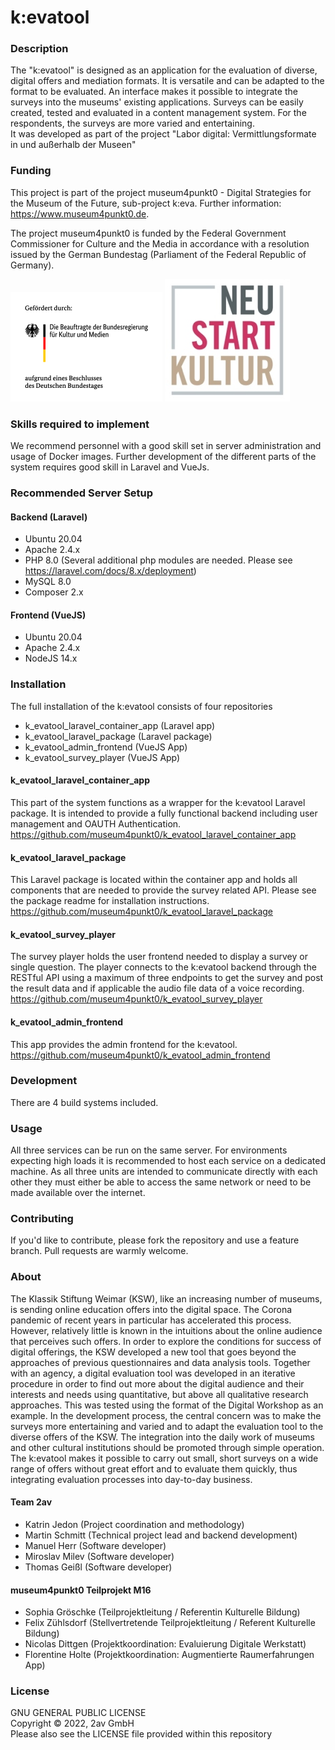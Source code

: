 # k:evatool

### Description
The "k:evatool" is designed as an application for the evaluation of diverse, digital offers and mediation formats. It is versatile and can be adapted to the format to be evaluated. An interface makes it possible to integrate the surveys into the museums' existing applications. Surveys can be easily created, tested and evaluated in a content management system. For the respondents, the surveys are more varied and entertaining.
<br>It was developed as part of the project "Labor digital: Vermittlungsformate in und außerhalb der Museen"

### Funding
This project is part of the project museum4punkt0 - Digital Strategies for the Museum of the Future, sub-project k:eva. Further information: https://www.museum4punkt0.de.

The project museum4punkt0 is funded by the Federal Government Commissioner for Culture and the Media in accordance with a resolution issued by the German Bundestag (Parliament of the Federal Republic of Germany).
 
![BKM-Logo](https://github.com/museum4punkt0/Object-by-Object/blob/77bba25aa5a7f9948d4fd6f0b59f5bfb56ae89e2/04%20Logos/BKM_Fz_2017_Web_de.gif)
![NeustartKultur](https://github.com/museum4punkt0/Object-by-Object/blob/22f4e86d4d213c87afdba45454bf62f4253cada1/04%20Logos/BKM_Neustart_Kultur_Wortmarke_pos_RGB_RZ_web.jpg)

### Skills required to implement
We recommend personnel with a good skill set in server administration and usage of Docker images.
Further development of the different parts of the system requires good skill in Laravel and VueJs.

### Recommended Server Setup 
#### Backend (Laravel)
- Ubuntu 20.04
- Apache 2.4.x
- PHP 8.0  (Several additional php modules are needed. Please see https://laravel.com/docs/8.x/deployment)
- MySQL 8.0
- Composer 2.x

#### Frontend (VueJS)
- Ubuntu 20.04
- Apache 2.4.x
- NodeJS 14.x

### Installation
The full installation of the k:evatool consists of four repositories
- k_evatool_laravel_container_app (Laravel app)
- k_evatool_laravel_package (Laravel package)
- k_evatool_admin_frontend (VueJS App)
- k_evatool_survey_player (VueJS App)

#### k_evatool_laravel_container_app
This part of the system functions as a wrapper for the k:evatool Laravel package. It is intended to provide a fully functional backend including user 
management and OAUTH Authentication.
https://github.com/museum4punkt0/k_evatool_laravel_container_app

####  k_evatool_laravel_package
This Laravel package is located within the container app and holds all components that are needed to provide the survey related API. Please see the package 
readme for installation instructions.
https://github.com/museum4punkt0/k_evatool_laravel_package

#### k_evatool_survey_player
The survey player holds the user frontend needed to display a survey or single question. The player connects to the k:evatool backend through the RESTful 
API using a maximum of three endpoints to get the survey and post the result data and if applicable the audio file data of a voice recording.
https://github.com/museum4punkt0/k_evatool_survey_player

#### k_evatool_admin_frontend
This app provides the admin frontend for the k:evatool.
https://github.com/museum4punkt0/k_evatool_admin_frontend

### Development
There are 4 build systems included. 

### Usage
All three services can be run on the same server. For environments expecting high loads it is recommended to host each service on a dedicated machine. As 
all three units are intended to communicate directly with each other they must either be able to access the same network or need to be made available over 
the internet. 

### Contributing
If you'd like to contribute, please fork the repository and use a feature branch. Pull requests are warmly welcome.

### About
The Klassik Stiftung Weimar (KSW), like an increasing number of museums, is sending online education offers into the digital space. The Corona pandemic of recent years in particular has accelerated this process. However, relatively little is known in the intuitions about the online audience that perceives such offers. In order to explore the conditions for success of digital offerings, the KSW developed a new tool that goes beyond the approaches of previous questionnaires and data analysis tools. Together with an agency, a digital evaluation tool was developed in an iterative procedure in order to find out more about the digital audience and their interests and needs using quantitative, but above all qualitative research approaches. This was tested using the format of the Digital Workshop as an example. In the development process, the central concern was to make the surveys more entertaining and varied and to adapt the evaluation tool to the diverse offers of the KSW. The integration into the daily work of museums and other cultural institutions should be promoted through simple operation. The k:evatool makes it possible to carry out small, short surveys on a wide range of offers without great effort and to evaluate them quickly, thus integrating evaluation processes into day-to-day business.

#### Team 2av
- Katrin Jedon (Project coordination and methodology)
- Martin Schmitt (Technical project lead and backend development)
- Manuel Herr (Software developer)
- Miroslav Milev (Software developer)
- Thomas Geißl (Software developer)

#### museum4punkt0 Teilprojekt M16
- Sophia Gröschke (Teilprojektleitung / Referentin Kulturelle Bildung)
- Felix Zühlsdorf (Stellvertretende Teilprojektleitung / Referent Kulturelle Bildung)
- Nicolas Dittgen (Projektkoordination: Evaluierung Digitale Werkstatt)
- Florentine Holte (Projektkoordination: Augmentierte Raumerfahrungen App)

### License
GNU GENERAL PUBLIC LICENSE <br>
Copyright © 2022, 2av GmbH <br>
Please also see the LICENSE file provided within this repository

